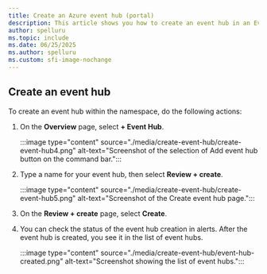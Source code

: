 ```yaml
---
title: Create an Azure event hub (portal)
description: This article shows you how to create an event hub in an Event Hubs namespace in the Azure portal. 
author: spelluru
ms.topic: include
ms.date: 06/25/2025
ms.author: spelluru
ms.custom: sfi-image-nochange
---
```


## Create an event hub

To create an event hub within the namespace, do the following actions:

1. On the **Overview** page, select **+ Event Hub**.

   :::image type="content" source="./media/create-event-hub/create-event-hub4.png" alt-text="Screenshot of the selection of Add event hub button on the command bar.":::

1. Type a name for your event hub, then select **Review + create**.

   :::image type="content" source="./media/create-event-hub/create-event-hub5.png" alt-text="Screenshot of the Create event hub page.":::

1. On the **Review + create** page, select **Create**. 
1. You can check the status of the event hub creation in alerts. After the event hub is created, you see it in the list of event hubs.

   :::image type="content" source="./media/create-event-hub/event-hub-created.png" alt-text="Screenshot showing the list of event hubs.":::
